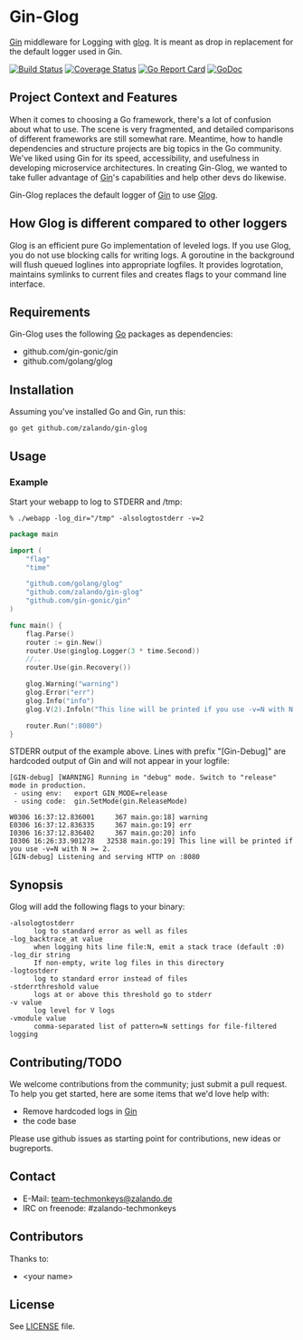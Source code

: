 # Gin-Glog

[Gin](https://github.com/gin-gonic/gin) middleware for Logging with
[glog](https://github.com/golang/glog). It is meant as drop in
replacement for the default logger used in Gin.

[![Build Status](https://travis-ci.org/zalando/gin-glog.svg?branch=master)](https://travis-ci.org/zalando/gin-glog)
[![Coverage Status](https://coveralls.io/repos/zalando/gin-glog/badge.svg?branch=master&service=github)](https://coveralls.io/github/zalando/gin-glog?branch=master)
[![Go Report Card](https://goreportcard.com/badge/zalando/gin-glog)](https://goreportcard.com/report/zalando/gin-glog)
[![GoDoc](https://godoc.org/github.com/zalando/gin-glog?status.svg)](https://godoc.org/github.com/zalando/gin-glog)

## Project Context and Features

When it comes to choosing a Go framework, there's a lot of confusion
about what to use. The scene is very fragmented, and detailed
comparisons of different frameworks are still somewhat rare. Meantime,
how to handle dependencies and structure projects are big topics in
the Go community. We've liked using Gin for its speed,
accessibility, and usefulness in developing microservice
architectures. In creating Gin-Glog, we wanted to take fuller
advantage of [Gin](https://github.com/gin-gonic/gin)'s capabilities
and help other devs do likewise.

Gin-Glog replaces the default logger of [Gin](https://github.com/gin-gonic/gin) to use
[Glog](https://github.com/golang/glog).

## How Glog is different compared to other loggers

Glog is an efficient pure Go implementation of leveled logs. If you
use Glog, you do not use blocking calls for writing logs. A goroutine
in the background will flush queued loglines into appropriate
logfiles. It provides logrotation, maintains symlinks to current files
and creates flags to your command line interface.

## Requirements

Gin-Glog uses the following [Go](https://golang.org/) packages as
dependencies:

- github.com/gin-gonic/gin
- github.com/golang/glog

## Installation

Assuming you've installed Go and Gin, run this:

    go get github.com/zalando/gin-glog

## Usage
### Example

Start your webapp to log to STDERR and /tmp:

    % ./webapp -log_dir="/tmp" -alsologtostderr -v=2

```go
package main

import (
    "flag"
    "time"

    "github.com/golang/glog"
    "github.com/zalando/gin-glog"
    "github.com/gin-gonic/gin"
)

func main() {
    flag.Parse()
    router := gin.New()
    router.Use(ginglog.Logger(3 * time.Second))
    //..
    router.Use(gin.Recovery())

    glog.Warning("warning")
    glog.Error("err")
    glog.Info("info")
    glog.V(2).Infoln("This line will be printed if you use -v=N with N >= 2.")

    router.Run(":8080")
}
```

STDERR output of the example above. Lines with prefix "[Gin-Debug]"
are hardcoded output of Gin and will not appear in your logfile:

    [GIN-debug] [WARNING] Running in "debug" mode. Switch to "release" mode in production.
     - using env:   export GIN_MODE=release
     - using code:  gin.SetMode(gin.ReleaseMode)

    W0306 16:37:12.836001     367 main.go:18] warning
    E0306 16:37:12.836335     367 main.go:19] err
    I0306 16:37:12.836402     367 main.go:20] info
    I0306 16:26:33.901278   32538 main.go:19] This line will be printed if you use -v=N with N >= 2.
    [GIN-debug] Listening and serving HTTP on :8080


## Synopsis

Glog will add the following flags to your binary:

    -alsologtostderr
          log to standard error as well as files
    -log_backtrace_at value
          when logging hits line file:N, emit a stack trace (default :0)
    -log_dir string
          If non-empty, write log files in this directory
    -logtostderr
          log to standard error instead of files
    -stderrthreshold value
          logs at or above this threshold go to stderr
    -v value
          log level for V logs
    -vmodule value
          comma-separated list of pattern=N settings for file-filtered logging


## Contributing/TODO

We welcome contributions from the community; just submit a pull
request. To help you get started, here are some items that we'd love
help with:

- Remove hardcoded logs in [Gin](https://github.com/gin-gonic/gin)
- the code base

Please use github issues as starting point for contributions, new
ideas or bugreports.

## Contact

* E-Mail: team-techmonkeys@zalando.de
* IRC on freenode: #zalando-techmonkeys

## Contributors

Thanks to:

- &lt;your name&gt;

## License

See [LICENSE](LICENSE) file.
